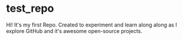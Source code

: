 # test_repo
Hi! It's my first Repo. Created to experiment and learn along along as I explore GitHub and it's awesome open-source projects.
